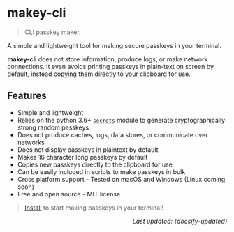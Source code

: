 # makey-cli

> CLI passkey maker.

A simple and lightweight tool for making secure passkeys in your terminal.

**makey-cli** does not store information, produce logs, or make network
connections. It even avoids printing passkeys in plain-text on screen by
default, instead copying them directly to your clipboard for use.

## Features

- Simple and lightweight
- Relies on the python 3.6+ [`secrets`](https://docs.python.org/3/library/secrets.html)
  module to generate cryptographically strong random passkeys
- Does not produce caches, logs, data stores, or communicate over networks
- Does not display passkeys in plaintext by default
- Makes 16 character long passkeys by default
- Copies new passkeys directly to the clipboard for use
- Can be easily included in scripts to make passkeys in bulk
- Cross platform support - Tested on macOS and Windows (Linux coming soon)
- Free and open source - MIT license

> [Install](install.md "Install") to start making passkeys in your terminal!

<div style="text-align: right"><i>Last updated: {docsify-updated}</i></div>

